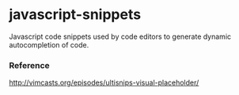 # javascript-snippets
Javascript code snippets used by code editors to generate dynamic autocompletion of code.

### Reference
http://vimcasts.org/episodes/ultisnips-visual-placeholder/
